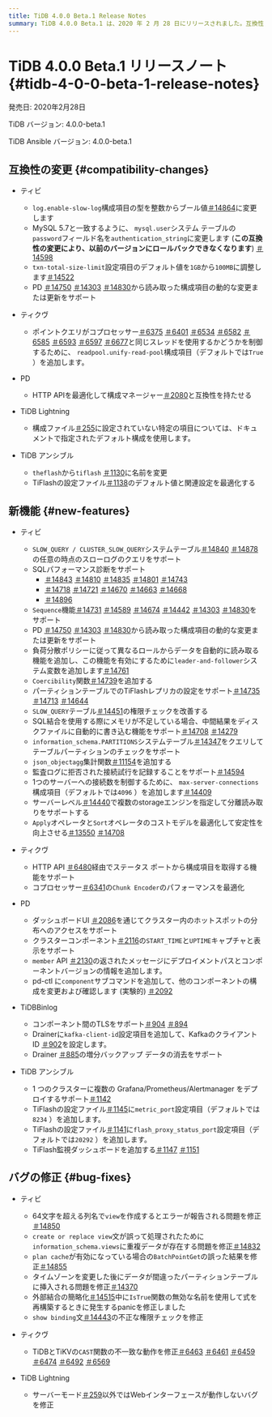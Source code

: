 ```yaml
---
title: TiDB 4.0.0 Beta.1 Release Notes
summary: TiDB 4.0.0 Beta.1 は、2020 年 2 月 28 日にリリースされました。互換性の変更、新機能、バグ修正が含まれています。主なハイライトとしては、SQL パフォーマンス診断のサポート、`シーケンス` 機能、コンポーネント間の TLS サポートなどがあります。さらに、 TiDB Lightning、Web インターフェイスのバグ修正も行われました。
---
```


# TiDB 4.0.0 Beta.1 リリースノート {#tidb-4-0-0-beta-1-release-notes}

発売日: 2020年2月28日

TiDB バージョン: 4.0.0-beta.1

TiDB Ansible バージョン: 4.0.0-beta.1

## 互換性の変更 {#compatibility-changes}

-   ティビ
    -   `log.enable-slow-log`構成項目の型を整数からブール値[＃14864](https://github.com/pingcap/tidb/pull/14864)に変更します
    -   MySQL 5.7と一致するように、 `mysql.user`システム テーブルの`password`フィールド名を`authentication_string`に変更します (**この互換性の変更により、以前のバージョンにロールバックできなくなります**) [＃14598](https://github.com/pingcap/tidb/pull/14598)
    -   `txn-total-size-limit`設定項目のデフォルト値を`1GB`から`100MB`に調整します[＃14522](https://github.com/pingcap/tidb/pull/14522)
    -   PD [＃14750](https://github.com/pingcap/tidb/pull/14750) [＃14303](https://github.com/pingcap/tidb/pull/14303) [＃14830](https://github.com/pingcap/tidb/pull/14830)から読み取った構成項目の動的な変更または更新をサポート

-   ティクヴ
    -   ポイントクエリがコプロセッサー[＃6375](https://github.com/tikv/tikv/pull/6375) [＃6401](https://github.com/tikv/tikv/pull/6401) [＃6534](https://github.com/tikv/tikv/pull/6534) [＃6582](https://github.com/tikv/tikv/pull/6582) [＃6585](https://github.com/tikv/tikv/pull/6585) [＃6593](https://github.com/tikv/tikv/pull/6593) [＃6597](https://github.com/tikv/tikv/pull/6597) [＃6677](https://github.com/tikv/tikv/pull/6677)と同じスレッドを使用するかどうかを制御するために、 `readpool.unify-read-pool`構成項目（デフォルトでは`True` ）を追加します。

-   PD
    -   HTTP APIを最適化して構成マネージャー[＃2080](https://github.com/pingcap/pd/pull/2080)と互換性を持たせる

-   TiDB Lightning
    -   構成ファイル[＃255](https://github.com/pingcap/tidb-lightning/pull/255)に設定されていない特定の項目については、ドキュメントで指定されたデフォルト構成を使用します。

-   TiDB アンシブル
    -   `theflash`から`tiflash` [＃1130](https://github.com/pingcap/tidb-ansible/pull/1130)に名前を変更
    -   TiFlashの設定ファイル[＃1138](https://github.com/pingcap/tidb-ansible/pull/1138)のデフォルト値と関連設定を最適化する

## 新機能 {#new-features}

-   ティビ
    -   `SLOW_QUERY / CLUSTER_SLOW_QUERY`システムテーブル[＃14840](https://github.com/pingcap/tidb/pull/14840) [＃14878](https://github.com/pingcap/tidb/pull/14878)の任意の時点のスローログのクエリをサポート
    -   SQLパフォーマンス診断をサポート
        -   [＃14843](https://github.com/pingcap/tidb/pull/14843) [＃14810](https://github.com/pingcap/tidb/pull/14810) [＃14835](https://github.com/pingcap/tidb/pull/14835) [＃14801](https://github.com/pingcap/tidb/pull/14801) [＃14743](https://github.com/pingcap/tidb/pull/14743)
        -   [＃14718](https://github.com/pingcap/tidb/pull/14718) [＃14721](https://github.com/pingcap/tidb/pull/14721) [＃14670](https://github.com/pingcap/tidb/pull/14670) [＃14663](https://github.com/pingcap/tidb/pull/14663) [＃14668](https://github.com/pingcap/tidb/pull/14668)
        -   [＃14896](https://github.com/pingcap/tidb/pull/14896)
    -   `Sequence`機能[＃14731](https://github.com/pingcap/tidb/pull/14731) [＃14589](https://github.com/pingcap/tidb/pull/14589) [＃14674](https://github.com/pingcap/tidb/pull/14674) [＃14442](https://github.com/pingcap/tidb/pull/14442) [＃14303](https://github.com/pingcap/tidb/pull/14303) [＃14830](https://github.com/pingcap/tidb/pull/14830)をサポート
    -   PD [＃14750](https://github.com/pingcap/tidb/pull/14750) [＃14303](https://github.com/pingcap/tidb/pull/14303) [＃14830](https://github.com/pingcap/tidb/pull/14830)から読み取った構成項目の動的な変更または更新をサポート
    -   負荷分散ポリシーに従って異なるロールからデータを自動的に読み取る機能を追加し、この機能を有効にするために`leader-and-follower`システム変数を追加します[＃14761](https://github.com/pingcap/tidb/pull/14761)
    -   `Coercibility`関数[＃14739](https://github.com/pingcap/tidb/pull/14739)を追加する
    -   パーティションテーブルでのTiFlashレプリカの設定をサポート[＃14735](https://github.com/pingcap/tidb/pull/14735) [＃14713](https://github.com/pingcap/tidb/pull/14713) [＃14644](https://github.com/pingcap/tidb/pull/14644)
    -   `SLOW_QUERY`テーブル[＃14451](https://github.com/pingcap/tidb/pull/14451)の権限チェックを改善する
    -   SQL結合を使用する際にメモリが不足している場合、中間結果をディスクファイルに自動的に書き込む機能をサポート[＃14708](https://github.com/pingcap/tidb/pull/14708) [＃14279](https://github.com/pingcap/tidb/pull/14279)
    -   `information_schema.PARTITIONS`システムテーブル[＃14347](https://github.com/pingcap/tidb/pull/14347)をクエリしてテーブルパーティションのチェックをサポート
    -   `json_objectagg`集計関数[＃11154](https://github.com/pingcap/tidb/pull/11154)を追加する
    -   監査ログに拒否された接続試行を記録することをサポート[＃14594](https://github.com/pingcap/tidb/pull/14594)
    -   1つのサーバーへの接続数を制御するために、 `max-server-connections`構成項目（デフォルトでは`4096` ）を追加します[＃14409](https://github.com/pingcap/tidb/pull/14409)
    -   サーバーレベル[＃14440](https://github.com/pingcap/tidb/pull/14440)で複数のstorageエンジンを指定して分離読み取りをサポートする
    -   `Apply`オペレータと`Sort`オペレータのコストモデルを最適化して安定性を向上させる[＃13550](https://github.com/pingcap/tidb/pull/13550) [＃14708](https://github.com/pingcap/tidb/pull/14708)

-   ティクヴ
    -   HTTP API [＃6480](https://github.com/tikv/tikv/pull/6480)経由でステータス ポートから構成項目を取得する機能をサポート
    -   コプロセッサー[＃6341](https://github.com/tikv/tikv/pull/6341)の`Chunk Encoder`のパフォーマンスを最適化

-   PD
    -   ダッシュボードUI [＃2086](https://github.com/pingcap/pd/pull/2086)を通じてクラスター内のホットスポットの分布へのアクセスをサポート
    -   クラスターコンポーネント[＃2116](https://github.com/pingcap/pd/pull/2116)の`START_TIME`と`UPTIME`キャプチャと表示をサポート
    -   `member` API [＃2130](https://github.com/pingcap/pd/pull/2130)の返されたメッセージにデプロイメントパスとコンポーネントバージョンの情報を追加します。
    -   pd-ctl に`component`サブコマンドを追加して、他のコンポーネントの構成を変更および確認します (実験的) [＃2092](https://github.com/pingcap/pd/pull/2092)

-   TiDBBinlog
    -   コンポーネント間のTLSをサポート[＃904](https://github.com/pingcap/tidb-binlog/pull/904) [＃894](https://github.com/pingcap/tidb-binlog/pull/894)
    -   Drainerに`kafka-client-id`設定項目を追加して、KafkaのクライアントID [＃902](https://github.com/pingcap/tidb-binlog/pull/902)を設定します。
    -   Drainer [＃885](https://github.com/pingcap/tidb-binlog/pull/885)の増分バックアップ データの消去をサポート

-   TiDB アンシブル
    -   1 つのクラスターに複数の Grafana/Prometheus/Alertmanager をデプロイするサポート[＃1142](https://github.com/pingcap/tidb-ansible/pull/1142)
    -   TiFlashの設定ファイル[＃1145](https://github.com/pingcap/tidb-ansible/pull/1145)に`metric_port`設定項目（デフォルトでは`8234` ）を追加します。
    -   TiFlashの設定ファイル[＃1141](https://github.com/pingcap/tidb-ansible/pull/1141)に`flash_proxy_status_port`設定項目（デフォルトでは`20292` ）を追加します。
    -   TiFlash監視ダッシュボードを追加する[＃1147](https://github.com/pingcap/tidb-ansible/pull/1147) [＃1151](https://github.com/pingcap/tidb-ansible/pull/1151)

## バグの修正 {#bug-fixes}

-   ティビ
    -   64文字を超える列名で`view`を作成するとエラーが報告される問題を修正[＃14850](https://github.com/pingcap/tidb/pull/14850)
    -   `create or replace view`文が誤って処理されたために`information_schema.views`に重複データが存在する問題を修正[＃14832](https://github.com/pingcap/tidb/pull/14832)
    -   `plan cache`が有効になっている場合の`BatchPointGet`の誤った結果を修正[＃14855](https://github.com/pingcap/tidb/pull/14855)
    -   タイムゾーンを変更した後にデータが間違ったパーティションテーブルに挿入される問題を修正[＃14370](https://github.com/pingcap/tidb/pull/14370)
    -   外部結合の簡略化[＃14515](https://github.com/pingcap/tidb/pull/14515)中に`IsTrue`関数の無効な名前を使用して式を再構築するときに発生するpanicを修正しました
    -   `show binding`文[＃14443](https://github.com/pingcap/tidb/pull/14443)の不正な権限チェックを修正

-   ティクヴ
    -   TiDBとTiKVの`CAST`関数の不一致な動作を修正[＃6463](https://github.com/tikv/tikv/pull/6463) [＃6461](https://github.com/tikv/tikv/pull/6461) [＃6459](https://github.com/tikv/tikv/pull/6459) [＃6474](https://github.com/tikv/tikv/pull/6474) [＃6492](https://github.com/tikv/tikv/pull/6492) [＃6569](https://github.com/tikv/tikv/pull/6569)

-   TiDB Lightning
    -   サーバーモード[＃259](https://github.com/pingcap/tidb-lightning/pull/259)以外ではWebインターフェースが動作しないバグを修正
